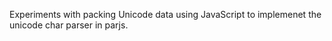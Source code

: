 Experiments with packing Unicode data using JavaScript to implemenet the unicode char parser in parjs.
